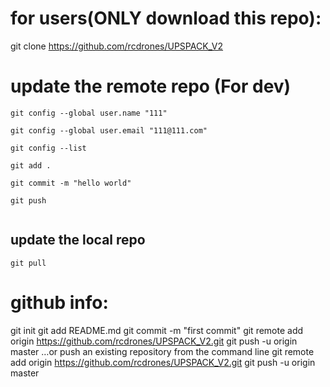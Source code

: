 

# for users(ONLY download this repo):

git clone https://github.com/rcdrones/UPSPACK_V2




# update the remote repo (For dev)

```
git config --global user.name "111"

git config --global user.email "111@111.com"

git config --list

git add .

git commit -m "hello world"

git push


```
## update the local repo

```
git pull
```


# github info:
git init
git add README.md
git commit -m "first commit"
git remote add origin https://github.com/rcdrones/UPSPACK_V2.git
git push -u origin master
…or push an existing repository from the command line
git remote add origin https://github.com/rcdrones/UPSPACK_V2.git
git push -u origin master

